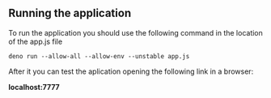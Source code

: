 

## Running the application

To run the application you should use the following command in the location of the app.js file

```shell
deno run --allow-all --allow-env --unstable app.js
```

After it you can test the aplication opening  the following link in a browser:

**localhost:7777**
